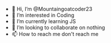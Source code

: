 - 👋 Hi, I’m @Mountaingoatcoder23
- 👀 I’m interested in Coding
- 🌱 I’m currently learning JS
- 💞️ I’m looking to collaborate on nothing
- 📫 How to reach me don't reach me

<!---
Mountaingoatcoder23/Mountaingoatcoder23 is a ✨ special ✨ repository because its `README.md` (this file) appears on your GitHub profile.
You can click the Preview link to take a look at your changes.
--->

